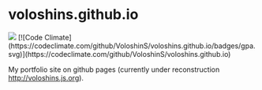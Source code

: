 # voloshins.github.io
<img src='https://travis-ci.org/VoloshinS/voloshins.github.io.svg?branch=master' />
[![Code Climate](https://codeclimate.com/github/VoloshinS/voloshins.github.io/badges/gpa.svg)](https://codeclimate.com/github/VoloshinS/voloshins.github.io)

My portfolio site on github pages (currently under reconstruction http://voloshins.js.org).
